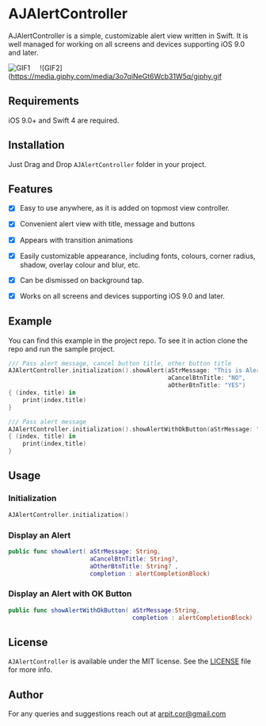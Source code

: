 # AJAlertController
AJAlertController is a simple, customizable alert view written in Swift.
It is well managed for working on all screens and devices supporting iOS 9.0 and later.


![GIF1](https://media.giphy.com/media/xTcf1cCvsQs8ahUo6s/giphy.gif)
 &nbsp; &nbsp; 
![GIF2](https://media.giphy.com/media/3o7qiNeGt6Wcb31W5q/giphy.gif


## Requirements
iOS 9.0+ and Swift 4 are required. 

## Installation
Just Drag and Drop `AJAlertController` folder in your project. 

## Features

- [x] Easy to use anywhere, as it is added on topmost view controller.
- [x] Convenient alert view with title, message and buttons
- [x] Appears with transition animations
- [x] Easily customizable appearance, including fonts, colours, corner radius, shadow, overlay colour and blur, etc.
- [x] Can be dismissed on background tap.
- [x] Works on all screens and devices supporting iOS 9.0 and later.


## Example

You can find this example in the project repo. To see it in action clone the repo and run the sample project.
 
```swift
/// Pass alert message, cancel button title, other button title
AJAlertController.initialization().showAlert(aStrMessage: "This is Alert message with two buttons", 
                                             aCancelBtnTitle: "NO", 
                                             aOtherBtnTitle: "YES") 
{ (index, title) in
    print(index,title)
}
```

```swift
/// Pass alert message
AJAlertController.initialization().showAlertWithOkButton(aStrMessage: "This is normal alert message") 
{ (index, title) in
    print(index,title)
}
```

## Usage

### Initialization

```swift
AJAlertController.initialization()
```

### Display an Alert

```swift
public func showAlert( aStrMessage: String,
                       aCancelBtnTitle: String?,
                       aOtherBtnTitle: String? ,
                       completion : alertCompletionBlock) 
```

### Display an Alert with OK Button

```swift
public func showAlertWithOkButton( aStrMessage:String,
                                   completion : alertCompletionBlock)
```

## License

`AJAlertController` is available under the MIT license. See the [LICENSE](LICENSE) file for more info.

## Author
For any queries and suggestions reach out at arpit.cor@gmail.com
